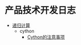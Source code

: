 # 产品技术开发日志

* [递归计算](recursive_calc)
	*  cython
		* [Cython的注意事项](recursive_calc/cython/Cython的注意事项.md)
